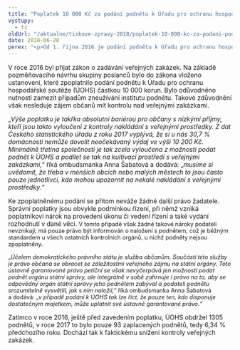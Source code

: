```yaml
---
title: "Poplatek 10 000 Kč za podání podnětu k Úřadu pro ochranu hospodářské soutěže vylučuje velkou část společnosti z kontroly veřejných prostředků. Ombudsmanka proto žádá jeho zrušení u Ústavního soudu"
vystupy:
  - tz
oldUrl: "/aktualne/tiskove-zpravy-2018/poplatek-10-000-kc-za-podani-podnetu-k-uradu-pro-ochranu-hospodarske-souteze-vylucuje-ve"
date: 2018-06-28
perex: "<p>Od 1. října 2016 je podání podnětu k Úřadu pro ochranu hospodářské soutěže zpoplatněno částkou 10 000 korun. Ombudsmanka považuje takový poplatek za neústavní.  Vstoupila proto jako vedlejší účastník do řízení u Ústavního soudu a připojila se k návrhu na jeho zrušení. Poplatek podle ombudsmanky omezuje právo petiční – tedy právo obrátit se na státní orgán. Zakládá také možnou nepřímou diskriminaci z důvodu majetku, kdy si lidé s nízkými příjmy nemohou dovolit se na úřad obrátit. </p>"
---
```


<!-- imported from the old website -->

<p>V roce 2016 byl přijat zákon o zadávání veřejných zakázek. Na základě pozměňovacího návrhu skupiny poslanců bylo do zákona vloženo ustanovení, které zpoplatnilo podání podnětu k Úřadu pro ochranu hospodářské soutěže (ÚOHS) částkou 10 000 korun. Bylo odůvodněno nutností zamezit případům zneužívání institutu podnětu. Takové zdůvodnění však nesleduje zájem občanů mít kontrolu nad veřejnými zakázkami. </p> <p>„<i>Výše poplatku je takřka absolutní bariérou pro občany s nízkými příjmy, kteří jsou takto vyloučeni z kontroly nakládání s veřejnými prostředky. Z dat Českého statistického úřadu z roku 2017 vyplývá, že si u nás 30,7 % domácností nemůže dovolit neočekávaný výdaj ve výši 10 200 Kč. Minimálně třetina společnosti je tak zcela vyloučena z možnosti podat podnět k ÚOHS a podílet se tak na kultivaci prostředí s veřejnými zakázkami,</i>“ říká ombudsmanka Anna Šabatová a dodává: „<i>musíme si uvědomit, že třeba v menších obcích nebo malých městech to jsou často pouze jednotlivci, kdo mohou upozornit na nekalé nakládání s veřejnými prostředky.“</i></p> <p>Ke zpoplatněnému podání se přitom neváže žádné další právo žadatele. Správní poplatky jsou obvykle podmínkou řízení, při němž vzniká poplatníkovi nárok na provedení úkonu či vedení řízení a také vydání rozhodnutí v dané věci. <span style="font-size: 12.8px;">V tomto případě však žádné takové nároky podateli
nevznikají; má pouze právo být informován o naložení s podnětem, což je
běžným standardem u všech ostatních kontrolních orgánů, u nichž podněty nejsou
zpoplatněny. </span></p> <p><span style="font-size: 12.8px;">„</span><i style="font-size: 12.8px;">Účelem demokratického právního státu je služba občanům. Součástí této služby je právo občana se obracet se záležitostmi veřejného zájmu na státní orgány. Toto ústavně garantované právo petiční se však nevyčerpává jen možností podat podnět orgánu státní správy, ale integrálně v sobě zahrnuje i právo na to, aby se odpovědný orgán státní správy jeho podnětem zabýval a podateli podnětu srozumitelně vysvětlil, jak s ním naložil,</i><span style="font-size: 12.8px;">“ říká ombudsmanka Anna Šabatová a dodává: „</span><i style="font-size: 12.8px;">v případě podání k ÚOHS tak lze říct, že pouze ten, kdo disponuje dostatečným majetkem, může uplatnit své ústavně garantované právo.“</i></p> <p>Zatímco v roce 2016, ještě před zavedením poplatku, ÚOHS obdržel 1305 podnětů, v roce 2017 to bylo pouze 93 zaplacených podnětů, tedy 6,34 % předchozího roku. Dochází tak k faktickému snížení kontroly veřejných zakázek. </p>
